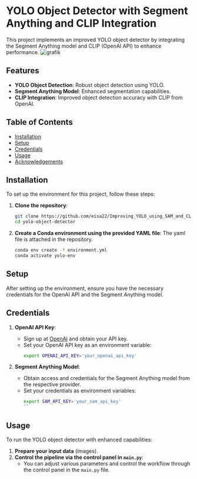 # YOLO Object Detector with Segment Anything and CLIP Integration

This project implements an improved YOLO object detector by integrating the Segment Anything model and CLIP (OpenAI API) to enhance performance. 
![grafik](https://github.com/eisa22/Improving_YOLO_using_SAM_and_CLIP/assets/146633211/f6909885-e58c-4e02-8f17-2bc531fc8290)


## Features

- **YOLO Object Detection**: Robust object detection using YOLO.
- **Segment Anything Model**: Enhanced segmentation capabilities.
- **CLIP Integration**: Improved object detection accuracy with CLIP from OpenAI.

## Table of Contents

- [Installation](#installation)
- [Setup](#setup)
- [Credentials](#credentials)
- [Usage](#usage)
- [Acknowledgements](#acknowledgements)

## Installation

To set up the environment for this project, follow these steps:

1. **Clone the repository**:
    ```bash
    git clone https://github.com/eisa22/Improving_YOLO_using_SAM_and_CLIP.git
    cd yolo-object-detector
    ```

2. **Create a Conda environment using the provided YAML file**:
The yaml file is attached in the repository.
    ```bash
    conda env create -f environment.yml
    conda activate yolo-env
    ```


## Setup

After setting up the environment, ensure you have the necessary credentials for the OpenAI API and the Segment Anything model.

## Credentials

1. **OpenAI API Key**:
   - Sign up at [OpenAI](https://www.openai.com/) and obtain your API key.
   - Set your OpenAI API key as an environment variable:
     ```bash
     export OPENAI_API_KEY='your_openai_api_key'
     ```

2. **Segment Anything Model**:
   - Obtain access and credentials for the Segment Anything model from the respective provider.
   - Set your credentials as environment variables:
     ```bash
     export SAM_API_KEY='your_sam_api_key'
     ``

## Usage

To run the YOLO object detector with enhanced capabilities:

1. **Prepare your input data** (images).
2. **Control the pipeline via the control panel in `main.py`**:
   - You can adjust various parameters and control the workflow through the control panel in the `main.py` file.
